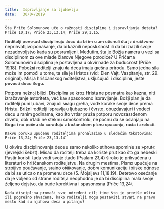 ```yaml
---
title:  Ispravljanje sa ljubavlju
date:   30/04/2019
---
```


`Šta Priče Solomunove uče o važnosti discipline i ispravljanja deteta? Priče 10,17; Priče 23,13.14, Priče 29,1.15.`

Roditelji ponekad disciplinuju decu da bi im u um utisnuli šta je društveno neprihvatljivo ponašanje, da bi kaznili neposlušnost ili da bi izrazili svoje nezadovoljstvo kada su posramljeni. Međutim, šta je Božja namera u vezi sa disciplinom za ove mlade članove Njegove porodice? U Pričama Solomunovim disciplina je postavljena u okvir nade za budućnost (Priče 19,18). Pobožni roditelji znaju da deca imaju grešnu prirodu. Samo jedna sila može im pomoći u tome, ta sila je Hristos (vidi: Elen Vajt, Vaspitanje, str. 29. original). Misija hrišćanskog roditeljstva, uključujući i disciplinu, jeste povesti decu Bogu.

Potpora nežnoj biljci. Disciplina se kroz Hrista ne posmatra kao kazna, niti izražavanje autoriteta, već kao spasonosno ispravljanje. Božji plan je da roditelji puni ljubavi, znajući snagu greha, vode korake svoje dece prema Hristu. Brižni roditelji ispravljaju ljubazno i čvrsto, obuzdavajući i vodeći decu u ranim godinama, kao što vrtlar pruža potporu novozasađenom drvetu, dok mladi ne steknu samokontrolu, ne počnu da se oslanjaju na Boga i ne počnu da sarađuju u božanskom planu spasenja, rasta i zrelosti.

`Kakvu poruku upućenu roditeljima pronalazimo u sledećim tekstovima: Priče 13,24; Priče 23,13.14?`

U okviru disciplinovanja dece u samo nekoliko stihova spominje se »prut« (jevrejski šebet). Misao da roditelji treba da koriste prut kao što ga nebeski Pastir koristi kada vodi svoje stado (Psalam 23,4) široko je prihvaćena u literaturi o hrišćanskom roditeljstvu. Na drugim mestima, Pismo upućuje na strpljivo poučavanje, stalno oblikovanje, dobru komunikaciju i bliske odnose da bi se uticalo na promenu dece (5. Mojsijeva 11,18.19). Detetovo osećanje da je voljeno od strane roditelja neophodno je da bi disciplina imala svoje željeno dejstvo, da bude korektivna i spasonosna (Priče 13,24).

`Kada disciplina promaši svoj određeni cilj time što je previše oštra ili pogrešno shvaćena, kako roditelji mogu postaviti stvari na pravo mesto kad su njihova deca u pitanju? `

